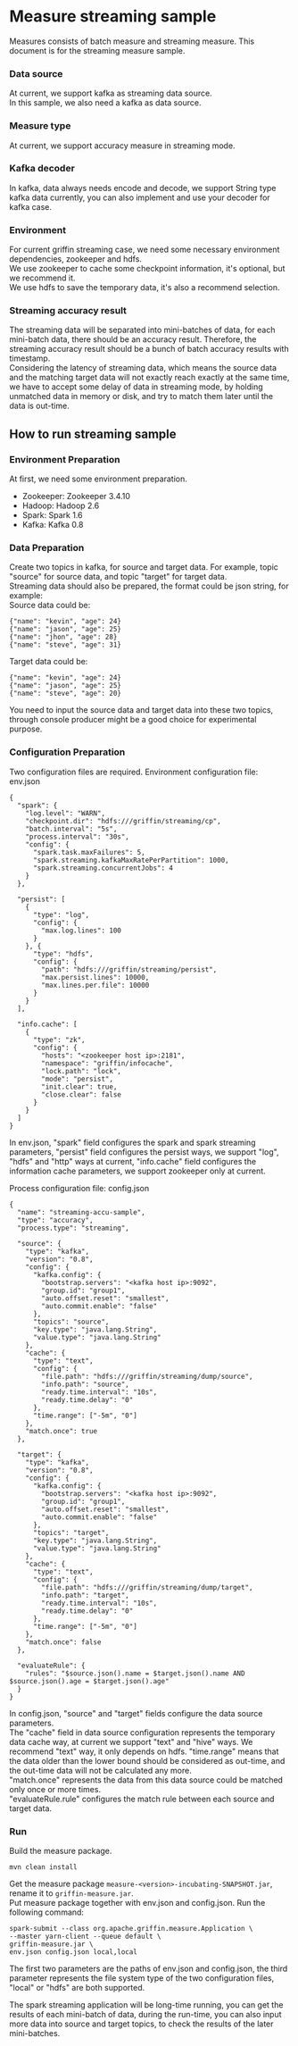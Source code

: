 <!--
Licensed to the Apache Software Foundation (ASF) under one
or more contributor license agreements.  See the NOTICE file
distributed with this work for additional information
regarding copyright ownership.  The ASF licenses this file
to you under the Apache License, Version 2.0 (the
"License"); you may not use this file except in compliance
with the License.  You may obtain a copy of the License at

  http://www.apache.org/licenses/LICENSE-2.0

Unless required by applicable law or agreed to in writing,
software distributed under the License is distributed on an
"AS IS" BASIS, WITHOUT WARRANTIES OR CONDITIONS OF ANY
KIND, either express or implied.  See the License for the
specific language governing permissions and limitations
under the License.
-->
# Measure streaming sample
Measures consists of batch measure and streaming measure. This document is for the streaming measure sample.

### Data source
At current, we support kafka as streaming data source.  
In this sample, we also need a kafka as data source.

### Measure type
At current, we support accuracy measure in streaming mode.

### Kafka decoder
In kafka, data always needs encode and decode, we support String type kafka data currently, you can also implement and use your decoder for kafka case.

### Environment
For current griffin streaming case, we need some necessary environment dependencies, zookeeper and hdfs.  
We use zookeeper to cache some checkpoint information, it's optional, but we recommend it.  
We use hdfs to save the temporary data, it's also a recommend selection.

### Streaming accuracy result
The streaming data will be separated into mini-batches of data, for each mini-batch data, there should be an accuracy result. Therefore, the streaming accuracy result should be a bunch of batch accuracy results with timestamp.  
Considering the latency of streaming data, which means the source data and the matching target data will not exactly reach exactly at the same time, we have to accept some delay of data in streaming mode, by holding unmatched data in memory or disk, and try to match them later until the data is out-time.

## How to run streaming sample
### Environment Preparation
At first, we need some environment preparation.  
- Zookeeper: Zookeeper 3.4.10
- Hadoop: Hadoop 2.6
- Spark: Spark 1.6
- Kafka: Kafka 0.8

### Data Preparation
Create two topics in kafka, for source and target data. For example, topic "source" for source data, and topic "target" for target data.  
Streaming data should also be prepared, the format could be json string, for example:  
Source data could be:
```
{"name": "kevin", "age": 24}
{"name": "jason", "age": 25}
{"name": "jhon", "age": 28}
{"name": "steve", "age": 31}
```
Target data could be:
```
{"name": "kevin", "age": 24}
{"name": "jason", "age": 25}
{"name": "steve", "age": 20}
```
You need to input the source data and target data into these two topics, through console producer might be a good choice for experimental purpose.

### Configuration Preparation
Two configuration files are required.
Environment configuration file: env.json
```
{
  "spark": {
    "log.level": "WARN",
    "checkpoint.dir": "hdfs:///griffin/streaming/cp",
    "batch.interval": "5s",
    "process.interval": "30s",
    "config": {
      "spark.task.maxFailures": 5,
      "spark.streaming.kafkaMaxRatePerPartition": 1000,
      "spark.streaming.concurrentJobs": 4
    }
  },

  "persist": [
    {
      "type": "log",
      "config": {
        "max.log.lines": 100
      }
    }, {
      "type": "hdfs",
      "config": {
        "path": "hdfs:///griffin/streaming/persist",
        "max.persist.lines": 10000,
        "max.lines.per.file": 10000
      }
    }
  ],

  "info.cache": [
    {
      "type": "zk",
      "config": {
        "hosts": "<zookeeper host ip>:2181",
        "namespace": "griffin/infocache",
        "lock.path": "lock",
        "mode": "persist",
        "init.clear": true,
        "close.clear": false
      }
    }
  ]
}
```
In env.json, "spark" field configures the spark and spark streaming parameters, "persist" field configures the persist ways, we support "log", "hdfs" and "http" ways at current, "info.cache" field configures the information cache parameters, we support zookeeper only at current.  

Process configuration file: config.json
```
{
  "name": "streaming-accu-sample",
  "type": "accuracy",
  "process.type": "streaming",

  "source": {
    "type": "kafka",
    "version": "0.8",
    "config": {
      "kafka.config": {
        "bootstrap.servers": "<kafka host ip>:9092",
        "group.id": "group1",
        "auto.offset.reset": "smallest",
        "auto.commit.enable": "false"
      },
      "topics": "source",
      "key.type": "java.lang.String",
      "value.type": "java.lang.String"
    },
    "cache": {
      "type": "text",
      "config": {
        "file.path": "hdfs:///griffin/streaming/dump/source",
        "info.path": "source",
        "ready.time.interval": "10s",
        "ready.time.delay": "0"
      },
      "time.range": ["-5m", "0"]
    },
    "match.once": true
  },

  "target": {
    "type": "kafka",
    "version": "0.8",
    "config": {
      "kafka.config": {
        "bootstrap.servers": "<kafka host ip>:9092",
        "group.id": "group1",
        "auto.offset.reset": "smallest",
        "auto.commit.enable": "false"
      },
      "topics": "target",
      "key.type": "java.lang.String",
      "value.type": "java.lang.String"
    },
    "cache": {
      "type": "text",
      "config": {
        "file.path": "hdfs:///griffin/streaming/dump/target",
        "info.path": "target",
        "ready.time.interval": "10s",
        "ready.time.delay": "0"
      },
      "time.range": ["-5m", "0"]
    },
    "match.once": false
  },

  "evaluateRule": {
    "rules": "$source.json().name = $target.json().name AND $source.json().age = $target.json().age"
  }
}
```
In config.json, "source" and "target" fields configure the data source parameters.  
The "cache" field in data source configuration represents the temporary data cache way, at current we support "text" and "hive" ways. We recommend "text" way, it only depends on hdfs. "time.range" means that the data older than the lower bound should be considered as out-time, and the out-time data will not be calculated any more.   
"match.once" represents the data from this data source could be matched only once or more times.  
"evaluateRule.rule" configures the match rule between each source and target data.

### Run
Build the measure package.
```
mvn clean install
```
Get the measure package ```measure-<version>-incubating-SNAPSHOT.jar```, rename it to ```griffin-measure.jar```.  
Put measure package together with env.json and config.json.
Run the following command:
```
spark-submit --class org.apache.griffin.measure.Application \
--master yarn-client --queue default \
griffin-measure.jar \
env.json config.json local,local
```
The first two parameters are the paths of env.json and config.json, the third parameter represents the file system type of the two configuration files, "local" or "hdfs" are both supported.  

The spark streaming application will be long-time running, you can get the results of each mini-batch of data, during the run-time, you can also input more data into source and target topics, to check the results of the later mini-batches.

